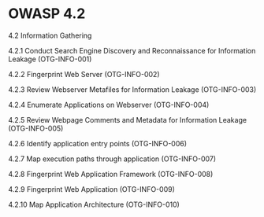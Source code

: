 # OWASP 4.2
4.2 Information Gathering

4.2.1 Conduct Search Engine Discovery and Reconnaissance for Information Leakage (OTG-INFO-001)

4.2.2 Fingerprint Web Server (OTG-INFO-002)

4.2.3 Review Webserver Metafiles for Information Leakage (OTG-INFO-003)

4.2.4 Enumerate Applications on Webserver (OTG-INFO-004)

4.2.5 Review Webpage Comments and Metadata for Information Leakage (OTG-INFO-005)

4.2.6 Identify application entry points (OTG-INFO-006)

4.2.7 Map execution paths through application (OTG-INFO-007)

4.2.8 Fingerprint Web Application Framework (OTG-INFO-008)

4.2.9 Fingerprint Web Application (OTG-INFO-009)

4.2.10 Map Application Architecture (OTG-INFO-010)

